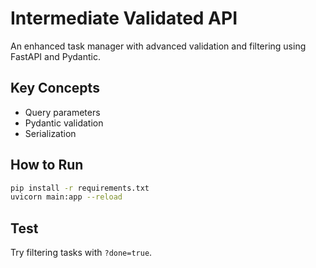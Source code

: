 # Intermediate Validated API

An enhanced task manager with advanced validation and filtering using FastAPI and Pydantic.

## Key Concepts
- Query parameters
- Pydantic validation
- Serialization

## How to Run
```sh
pip install -r requirements.txt
uvicorn main:app --reload
```

## Test
Try filtering tasks with `?done=true`.
